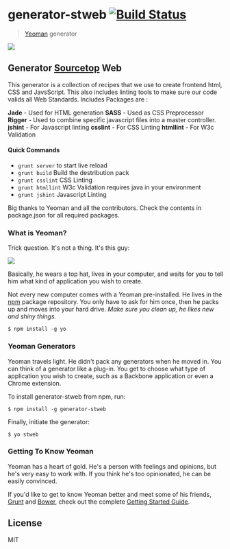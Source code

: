 # generator-stweb [![Build Status](https://secure.travis-ci.org/moshiuramit/generator-stweb.png?branch=master)](https://travis-ci.org/moshiuramit/generator-stweb)

> [Yeoman](http://yeoman.io) generator

![](http://www.sourcetop.com/sites/all/themes/sourcetop/logo.png)
## Generator [Sourcetop](http://sourcetop.com) Web

This generator is a collection of recipes that we use to create frontend html, CSS and JavsScript. This also includes linting tools to make sure our code valids all Web Standards. Includes Packages are :

**Jade** - Used for HTML generation
**SASS** - Used as CSS Preprocessor
**Rigger** - Used to combine specific javascript files into a master controller.
**jshint** - For Javascript linting
**csslint** - For CSS Linting
**htmllint** - For W3c Validation


#### Quick Commands

* ``grunt server`` to start live reload
* ``grunt build`` Build the destribution pack
* ``grunt csslint`` CSS Linting
* ``grunt htmllint`` W3c Validation requires java in your environment
* ``grunt jshint`` Javascript Linting

Big thanks to Yeoman and all the contributors. Check the contents in package.json for all required packages.

### What is Yeoman?

Trick question. It's not a thing. It's this guy:

![](http://i.imgur.com/JHaAlBJ.png)

Basically, he wears a top hat, lives in your computer, and waits for you to tell him what kind of application you wish to create.

Not every new computer comes with a Yeoman pre-installed. He lives in the [npm](https://npmjs.org) package repository. You only have to ask for him once, then he packs up and moves into your hard drive. *Make sure you clean up, he likes new and shiny things.*

```
$ npm install -g yo
```

### Yeoman Generators

Yeoman travels light. He didn't pack any generators when he moved in. You can think of a generator like a plug-in. You get to choose what type of application you wish to create, such as a Backbone application or even a Chrome extension.

To install generator-stweb from npm, run:

```
$ npm install -g generator-stweb
```

Finally, initiate the generator:

```
$ yo stweb
```

### Getting To Know Yeoman

Yeoman has a heart of gold. He's a person with feelings and opinions, but he's very easy to work with. If you think he's too opinionated, he can be easily convinced.

If you'd like to get to know Yeoman better and meet some of his friends, [Grunt](http://gruntjs.com) and [Bower](http://bower.io), check out the complete [Getting Started Guide](https://github.com/yeoman/yeoman/wiki/Getting-Started).


## License

MIT
